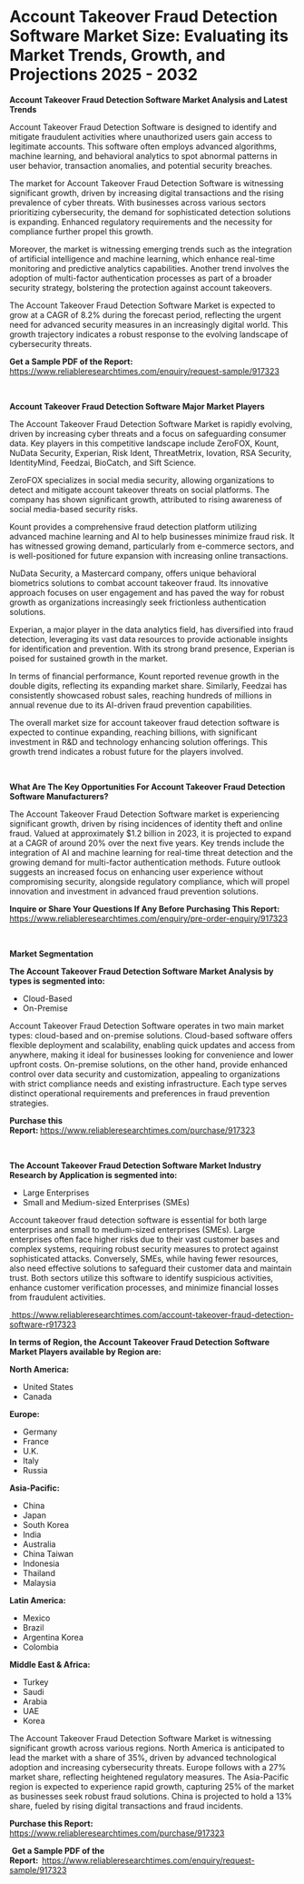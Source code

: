 <p><h1>Account Takeover Fraud Detection Software Market Size: Evaluating its Market Trends, Growth, and Projections 2025 - 2032</h1></p><p><strong>Account Takeover Fraud Detection Software Market Analysis and Latest Trends</strong></p>
<p><p>Account Takeover Fraud Detection Software is designed to identify and mitigate fraudulent activities where unauthorized users gain access to legitimate accounts. This software often employs advanced algorithms, machine learning, and behavioral analytics to spot abnormal patterns in user behavior, transaction anomalies, and potential security breaches. </p><p>The market for Account Takeover Fraud Detection Software is witnessing significant growth, driven by increasing digital transactions and the rising prevalence of cyber threats. With businesses across various sectors prioritizing cybersecurity, the demand for sophisticated detection solutions is expanding. Enhanced regulatory requirements and the necessity for compliance further propel this growth. </p><p>Moreover, the market is witnessing emerging trends such as the integration of artificial intelligence and machine learning, which enhance real-time monitoring and predictive analytics capabilities. Another trend involves the adoption of multi-factor authentication processes as part of a broader security strategy, bolstering the protection against account takeovers. </p><p>The Account Takeover Fraud Detection Software Market is expected to grow at a CAGR of 8.2% during the forecast period, reflecting the urgent need for advanced security measures in an increasingly digital world. This growth trajectory indicates a robust response to the evolving landscape of cybersecurity threats.</p></p>
<p><strong>Get a Sample PDF of the Report:&nbsp;</strong> <a href="https://www.reliableresearchtimes.com/enquiry/request-sample/917323?utm_campaign=3325&utm_medium=2&utm_source=Github&utm_content=ia&utm_term=18042025&utm_id=account-takeover-fraud-detection-software">https://www.reliableresearchtimes.com/enquiry/request-sample/917323</a></p>
<p>&nbsp;</p>
<p><strong>Account Takeover Fraud Detection Software Major Market Players</strong></p>
<p><p>The Account Takeover Fraud Detection Software Market is rapidly evolving, driven by increasing cyber threats and a focus on safeguarding consumer data. Key players in this competitive landscape include ZeroFOX, Kount, NuData Security, Experian, Risk Ident, ThreatMetrix, Iovation, RSA Security, IdentityMind, Feedzai, BioCatch, and Sift Science.</p><p>ZeroFOX specializes in social media security, allowing organizations to detect and mitigate account takeover threats on social platforms. The company has shown significant growth, attributed to rising awareness of social media-based security risks.</p><p>Kount provides a comprehensive fraud detection platform utilizing advanced machine learning and AI to help businesses minimize fraud risk. It has witnessed growing demand, particularly from e-commerce sectors, and is well-positioned for future expansion with increasing online transactions.</p><p>NuData Security, a Mastercard company, offers unique behavioral biometrics solutions to combat account takeover fraud. Its innovative approach focuses on user engagement and has paved the way for robust growth as organizations increasingly seek frictionless authentication solutions.</p><p>Experian, a major player in the data analytics field, has diversified into fraud detection, leveraging its vast data resources to provide actionable insights for identification and prevention. With its strong brand presence, Experian is poised for sustained growth in the market.</p><p>In terms of financial performance, Kount reported revenue growth in the double digits, reflecting its expanding market share. Similarly, Feedzai has consistently showcased robust sales, reaching hundreds of millions in annual revenue due to its AI-driven fraud prevention capabilities.</p><p>The overall market size for account takeover fraud detection software is expected to continue expanding, reaching billions, with significant investment in R&D and technology enhancing solution offerings. This growth trend indicates a robust future for the players involved.</p></p>
<p>&nbsp;</p>
<p><strong>What Are The Key Opportunities For Account Takeover Fraud Detection Software Manufacturers?</strong></p>
<p><p>The Account Takeover Fraud Detection Software market is experiencing significant growth, driven by rising incidences of identity theft and online fraud. Valued at approximately $1.2 billion in 2023, it is projected to expand at a CAGR of around 20% over the next five years. Key trends include the integration of AI and machine learning for real-time threat detection and the growing demand for multi-factor authentication methods. Future outlook suggests an increased focus on enhancing user experience without compromising security, alongside regulatory compliance, which will propel innovation and investment in advanced fraud prevention solutions.</p></p>
<p><strong>Inquire or Share Your Questions If Any Before Purchasing This Report:</strong> <a href="https://www.reliableresearchtimes.com/enquiry/pre-order-enquiry/917323?utm_campaign=3325&utm_medium=2&utm_source=Github&utm_content=ia&utm_term=18042025&utm_id=account-takeover-fraud-detection-software">https://www.reliableresearchtimes.com/enquiry/pre-order-enquiry/917323</a></p>
<p>&nbsp;</p>
<p><strong>Market Segmentation</strong></p>
<p><strong>The Account Takeover Fraud Detection Software Market Analysis by types is segmented into:</strong></p>
<p><ul><li>Cloud-Based</li><li>On-Premise</li></ul></p>
<p><p>Account Takeover Fraud Detection Software operates in two main market types: cloud-based and on-premise solutions. Cloud-based software offers flexible deployment and scalability, enabling quick updates and access from anywhere, making it ideal for businesses looking for convenience and lower upfront costs. On-premise solutions, on the other hand, provide enhanced control over data security and customization, appealing to organizations with strict compliance needs and existing infrastructure. Each type serves distinct operational requirements and preferences in fraud prevention strategies.</p></p>
<p><strong>Purchase this Report:&nbsp;</strong><a href="https://www.reliableresearchtimes.com/purchase/917323?utm_campaign=3325&utm_medium=2&utm_source=Github&utm_content=ia&utm_term=18042025&utm_id=account-takeover-fraud-detection-software">https://www.reliableresearchtimes.com/purchase/917323</a></p>
<p>&nbsp;</p>
<p><strong>The Account Takeover Fraud Detection Software Market Industry Research by Application is segmented into:</strong></p>
<p><ul><li>Large Enterprises</li><li>Small and Medium-sized Enterprises (SMEs)</li></ul></p>
<p><p>Account takeover fraud detection software is essential for both large enterprises and small to medium-sized enterprises (SMEs). Large enterprises often face higher risks due to their vast customer bases and complex systems, requiring robust security measures to protect against sophisticated attacks. Conversely, SMEs, while having fewer resources, also need effective solutions to safeguard their customer data and maintain trust. Both sectors utilize this software to identify suspicious activities, enhance customer verification processes, and minimize financial losses from fraudulent activities.</p></p>
<p><a href="https://www.reliableresearchtimes.com/account-takeover-fraud-detection-software-r917323?utm_campaign=3325&utm_medium=2&utm_source=Github&utm_content=ia&utm_term=18042025&utm_id=account-takeover-fraud-detection-software">&nbsp;https://www.reliableresearchtimes.com/account-takeover-fraud-detection-software-r917323</a></p>
<p><strong>In terms of Region, the Account Takeover Fraud Detection Software Market Players available by Region are:</strong></p>
<p>
    <p> <strong> North America: </strong>
        <ul>
            <li>United States</li>
            <li>Canada</li>
        </ul>
        </p> 
    <p> <strong> Europe: </strong>
        <ul>
            <li>Germany</li>
            <li>France</li>
            <li>U.K.</li>
            <li>Italy</li>
            <li>Russia</li>
        </ul>
        </p> 
    <p> <strong> Asia-Pacific: </strong>
        <ul>
            <li>China</li>
            <li>Japan</li>
            <li>South Korea</li>
            <li>India</li>
            <li>Australia</li>
            <li>China Taiwan</li>
            <li>Indonesia</li>
            <li>Thailand</li>
            <li>Malaysia</li>
        </ul>
        </p> 
    <p> <strong> Latin America: </strong>
        <ul>
            <li>Mexico</li>
            <li>Brazil</li>
            <li>Argentina Korea</li>
            <li>Colombia</li>
        </ul>
        </p> 
    <p> <strong> Middle East & Africa: </strong>
        <ul>
            <li>Turkey</li>
            <li>Saudi</li>
            <li>Arabia</li>
            <li>UAE</li>
            <li>Korea</li>
        </ul>
    </p>
    </p>
<p><p>The Account Takeover Fraud Detection Software Market is witnessing significant growth across various regions. North America is anticipated to lead the market with a share of 35%, driven by advanced technological adoption and increasing cybersecurity threats. Europe follows with a 27% market share, reflecting heightened regulatory measures. The Asia-Pacific region is expected to experience rapid growth, capturing 25% of the market as businesses seek robust fraud solutions. China is projected to hold a 13% share, fueled by rising digital transactions and fraud incidents.</p></p>
<p><strong>Purchase this Report: </strong><a href="https://www.reliableresearchtimes.com/purchase/917323?utm_campaign=3325&utm_medium=2&utm_source=Github&utm_content=ia&utm_term=18042025&utm_id=account-takeover-fraud-detection-software">https://www.reliableresearchtimes.com/purchase/917323</a></p>
<p>&nbsp;<strong>Get a Sample PDF of the Report:&nbsp;&nbsp;</strong><a href="https://www.reliableresearchtimes.com/enquiry/request-sample/917323?utm_campaign=3325&utm_medium=2&utm_source=Github&utm_content=ia&utm_term=18042025&utm_id=account-takeover-fraud-detection-software">https://www.reliableresearchtimes.com/enquiry/request-sample/917323</a></p>
<p><strong></strong></p>
<p><p></p><p></p><p></p></p>